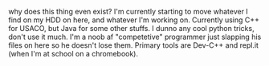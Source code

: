 why does this thing even exist?
I'm currently starting to move whatever I find on my HDD on here, and whatever I'm working on.
Currently using C++ for USACO, but Java for some other stuffs. I dunno any cool python tricks, don't use it much.
I'm a noob af "competetive" programmer just slapping his files on here so he doesn't lose them. Primary tools are Dev-C++ and repl.it (when I'm at school on a chromebook).
